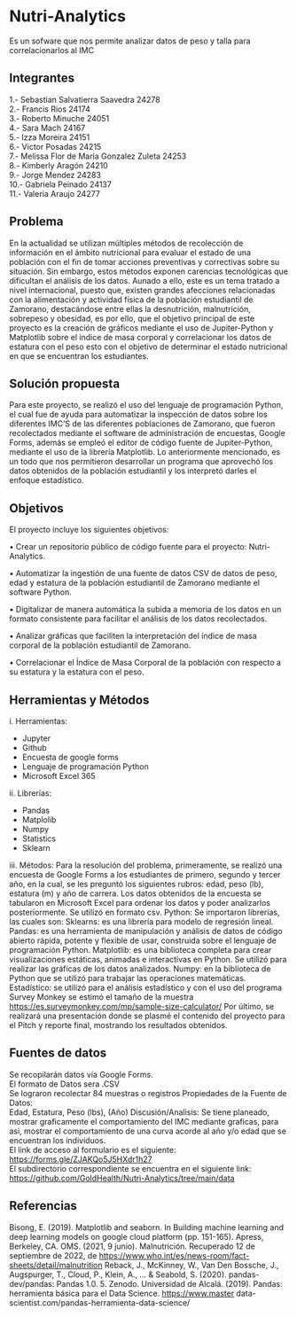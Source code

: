 # Nutri-Analytics
Es un sofware que nos permite analizar datos de peso y talla para correlacionarlos al IMC
## Integrantes
1.- Sebastian Salvatierra Saavedra 24278  
2.- Francis Rios 24174  
3.- Roberto Minuche 24051  
4.- Sara Mach 24167  
5.- Izza Moreira 24151  
6.- Victor Posadas 24215  
7.- Melissa Flor de Maria Gonzalez Zuleta 24253  
8.- Kimberly Aragón 24210  
9.- Jorge Mendez 24283  
10.- Gabriela Peinado 24137  
11.- Valeria Araujo 24277
## Problema
En la actualidad se utilizan múltiples métodos de recolección de información en el ámbito nutricional para evaluar el estado de una población con el fin de tomar acciones preventivas y correctivas sobre su situación. Sin embargo, estos métodos exponen carencias tecnológicas que dificultan el análisis de los datos. Aunado a ello, este es un tema tratado a nivel internacional, puesto que, existen grandes afecciones relacionadas con la alimentación y actividad física de la población estudiantil de Zamorano, destacándose entre ellas la desnutrición, malnutrición, sobrepeso y obesidad, es por ello, que el objetivo principal de este proyecto es la creación de gráficos mediante el uso de Jupiter-Python y Matplotlib sobre el índice de masa corporal y correlacionar los datos de estatura con el peso esto con el objetivo de determinar el estado nutricional en que se encuentran los estudiantes. 
## Solución propuesta
Para este proyecto, se realizó el uso del lenguaje de programación Python, el cual fue de ayuda para automatizar la inspección de datos sobre los diferentes IMC’S de las diferentes poblaciones de Zamorano, que fueron recolectados mediante el software de administración de encuestas, Google Forms, además se empleó el editor de código fuente de Jupiter-Python, mediante el uso de la librería Matplotlib. Lo anteriormente mencionado, es un todo que nos permitieron desarrollar un programa que aprovechó los datos obtenidos de la población estudiantil y los interpretó darles el enfoque estadístico.
## Objetivos
El proyecto incluye los siguientes objetivos:  

• Crear un repositorio público de código fuente para el proyecto: Nutri-Analytics. 

• Automatizar la ingestión de una fuente de datos CSV de datos de peso, edad y estatura de la población estudiantil de Zamorano mediante el software Python.

• Digitalizar de manera automática la subida a memoria de los datos en un formato consistente para facilitar el análisis de los datos recolectados.  

• Analizar gráficas que faciliten la interpretación del índice de masa corporal de la población estudiantil de Zamorano. 

• Correlacionar el Índice de Masa Corporal de la población con respecto a su estatura y la estatura con el peso. 
## Herramientas y Métodos

i.	Herramientas: 
-	Jupyter
-	Github
-	Encuesta de google forms
-	Lenguaje de programación Python
-	Microsoft Excel 365

ii.	Librerías:
-	Pandas
-	Matplolib
-	Numpy 
-	Statistics 
-	Sklearn

iii.	Métodos:
Para la resolución del problema, primeramente, se realizó una encuesta de Google Forms a los estudiantes de primero, segundo y tercer año, en la cual, se les preguntó los siguientes rubros: edad, peso (lb), estatura (m) y año de carrera. 
Los datos obtenidos de la encuesta se tabularon en Microsoft Excel para ordenar los datos y poder analizarlos posteriormente. Se utilizó en formato csv.
Python: Se importaron librerías, las cuales son: 
Sklearns: es una librería para modelo de regresión lineal. 
Pandas: es una herramienta de manipulación y análisis de datos de código abierto rápida, potente y flexible de usar, construida sobre el lenguaje de programación Python.
Matplotlib: es una biblioteca completa para crear visualizaciones estáticas, animadas e interactivas en Python. Se utilizó para realizar las gráficas de los datos analizados. 
Numpy: en la biblioteca de Python que se utilizó para trabajar las operaciones matemáticas. 
Estadístico: se utilizó para el análisis estadístico y con el uso del programa Survey Monkey se estimó el tamaño de la muestra https://es.surveymonkey.com/mp/sample-size-calculator/
Por último, se realizará una presentación donde se plasmé el contenido del proyecto para el Pitch y reporte final, mostrando los resultados obtenidos.
## Fuentes de datos
Se recopilarán datos vía Google Forms.  
El formato de Datos sera .CSV  
Se lograron recolectar 84 muestras o registros
Propiedades de la Fuente de Datos:  
Edad, Estatura, Peso (lbs), (Año)
Discusión/Analisis: Se tiene planeado, mostrar graficamente el comportamiento del IMC mediante graficas, para asi, mostrar el comportamiento de una curva acorde al año y/o edad que se encuentran los individuos.  
El link de acceso al formulario es el siguiente: https://forms.gle/ZJAKQo5J5HXdr1h27  
El subdirectorio correspondiente se encuentra en el siguiente link: https://github.com/GoldHealth/Nutri-Analytics/tree/main/data
## Referencias
Bisong, E. (2019). Matplotlib and seaborn. In Building machine learning and deep learning models on google cloud platform (pp. 151-165). Apress, Berkeley, CA.
OMS. (2021, 9 junio). Malnutrición. Recuperado 12 de septiembre de 2022, de https://www.who.int/es/news-room/fact-sheets/detail/malnutrition
Reback, J., McKinney, W., Van Den Bossche, J., Augspurger, T., Cloud, P., Klein, A., ... & Seabold, S. (2020). pandas-dev/pandas: Pandas 1.0. 5. Zenodo.
Universidad de Alcalá. (2019). Pandas: herramienta básica para el Data Science. https://www.master data-scientist.com/pandas-herramienta-data-science/
